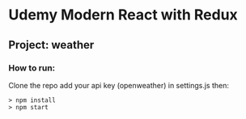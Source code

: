 # Udemy Modern React with Redux

## Project: weather

### How to run:

Clone the repo add your api key (openweather) in settings.js then:

```
> npm install
> npm start
```

